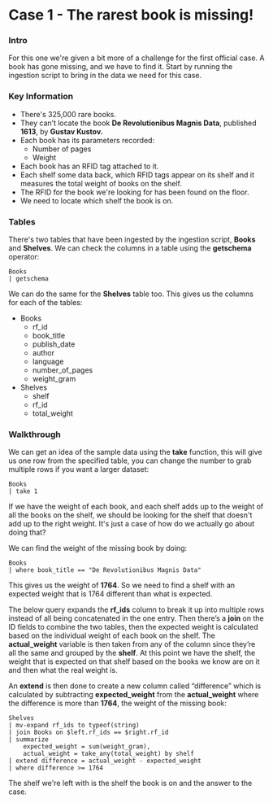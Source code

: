 # Case 1 - The rarest book is missing!

### Intro

For this one we're given a bit more of a challenge for the first official case. A book has gone missing, and we have to find it. Start by running the ingestion script to bring in the data we need for this case.

### Key Information

* There's 325,000 rare books.
* They can’t locate the book **De Revolutionibus Magnis Data**, published **1613**, by **Gustav Kustov.**
* Each book has its parameters recorded:
  * Number of pages
  * Weight
* Each book has an RFID tag attached to it.
* Each shelf some data back, which RFID tags appear on its shelf and it measures the total weight of books on the shelf.
* The RFID for the book we're looking for has been found on the floor.
* We need to locate which shelf the book is on.

### Tables

There's two tables that have been ingested by the ingestion script, **Books** and **Shelves**. We can check the columns in a table using the **getschema** operator:

```
Books
| getschema

```

We can do the same for the **Shelves** table too. This gives us the columns for each of the tables:

* Books
  * rf\_id
  * book\_title
  * publish\_date
  * author
  * language
  * number\_of\_pages
  * weight\_gram
* Shelves
  * shelf
  * rf\_id
  * total\_weight

### Walkthrough

We can get an idea of the sample data using the **take** function, this will give us one row from the specified table, you can change the number to grab multiple rows if you want a larger dataset:

```kusto
Books
| take 1
```

If we have the weight of each book, and each shelf adds up to the weight of all the books on the shelf, we should be looking for the shelf that doesn't add up to the right weight. It's just a case of how do we actually go about doing that?

We can find the weight of the missing book by doing:

```
Books
| where book_title == "De Revolutionibus Magnis Data"
```

This gives us the weight of **1764**. So we need to find a shelf with an expected weight that is 1764 different than what is expected.

The below query expands the **rf\_ids** column to break it up into multiple rows instead of all being concatenated in the one entry. Then there’s a **join** on the ID fields to combine the two tables, then the expected weight is calculated based on the individual weight of each book on the shelf. The **actual\_weight** variable is then taken from any of the column since they’re all the same and grouped by the **shelf**. At this point we have the shelf, the weight that is expected on that shelf based on the books we know are on it and then what the real weight is.

An **extend** is then done to create a new column called “difference” which is calculated by subtracting **expected\_weight** from the **actual\_weight** where the difference is more than **1764**, the weight of the missing book:

```
Shelves
| mv-expand rf_ids to typeof(string)
| join Books on $left.rf_ids == $right.rf_id
| summarize 
    expected_weight = sum(weight_gram),
    actual_weight = take_any(total_weight) by shelf
| extend difference = actual_weight - expected_weight
| where difference >= 1764
```

The shelf we're left with is the shelf the book is on and the answer to the case.
